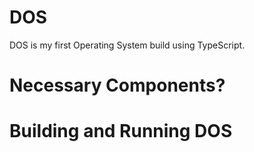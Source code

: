 # DOS
DOS is my first Operating System build using TypeScript.

# Necessary Components?

# Building and Running DOS
